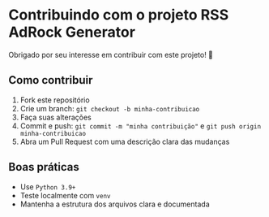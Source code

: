 # Contribuindo com o projeto RSS AdRock Generator

Obrigado por seu interesse em contribuir com este projeto! 🎉

## Como contribuir

1. Fork este repositório
2. Crie um branch: `git checkout -b minha-contribuicao`
3. Faça suas alterações
4. Commit e push: `git commit -m "minha contribuição"` e `git push origin minha-contribuicao`
5. Abra um Pull Request com uma descrição clara das mudanças

## Boas práticas

- Use `Python 3.9+`
- Teste localmente com `venv`
- Mantenha a estrutura dos arquivos clara e documentada
